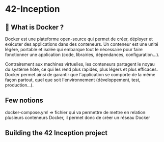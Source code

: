 # 42-Inception

## 🐳 What is Docker ?

Docker est une plateforme open-source qui permet de créer, déployer et exécuter des applications dans des conteneurs.
Un conteneur est une unité légère, portable et isolée qui embarque tout le nécessaire pour faire fonctionner une application (code, librairies, dépendances, configuration…).

Contrairement aux machines virtuelles, les conteneurs partagent le noyau du système hôte, ce qui les rend plus rapides, plus légers et plus efficaces.
Docker permet ainsi de garantir que l'application se comporte de la même façon partout, quel que soit l'environnement (développement, test, production...).

## Few notions

docker-compose.yml => fichier qui va permettre de mettre en relation plusieurs conteneurs Docker, il permet donc de créer un réseau Docker

## Building the 42 Inception project



